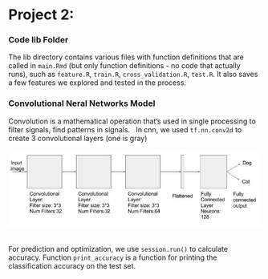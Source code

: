 # Project 2: 
### Code lib Folder

The lib directory contains various files with function definitions that are called in `main.Rmd` (but only function definitions - no code that actually runs), such as `feature.R`, `train.R`, `cross_validation.R`, `test.R`. It also saves a few features we explored and tested in the process.


### Convolutional Neral Networks Model 

Convolution is a mathematical operation that’s used in single processing to filter signals, find patterns in signals.    
In cnn, we used `tf.nn.conv2d` to create 3 convolutional layers (one is gray)  

![image](figs/cnn-image-1.jpg) 

For prediction and optimization, we use `session.run()` to calculate accuracy. Function `print_accuracy` is a function for printing the classification accuracy on the test set.  

